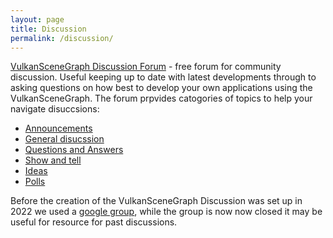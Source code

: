 ```yaml
---
layout: page
title: Discussion
permalink: /discussion/
---
```


[VulkanSceneGraph Discussion Forum](https://github.com/vsg-dev/VulkanSceneGraph/discussions) - free forum for community discussion. Useful keeping up to date with latest developments through to asking questions on how best to develop your own applications using the VulkanSceneGraph.  The forum prpvides catogories of topics to help your navigate disuccsions:

* [Announcements](https://github.com/vsg-dev/VulkanSceneGraph/discussions/categories/announcements)
* [General disucssion](https://github.com/vsg-dev/VulkanSceneGraph/discussions/categories/general)
* [Questions and Answers](https://github.com/vsg-dev/VulkanSceneGraph/discussions/categories/q-a)
* [Show and tell](https://github.com/vsg-dev/VulkanSceneGraph/discussions/categories/show-and-tell)
* [Ideas](https://github.com/vsg-dev/VulkanSceneGraph/discussions/categories/ideas)
* [Polls](https://github.com/vsg-dev/VulkanSceneGraph/discussions/categories/polls)

Before the creation of the VulkanSceneGraph Discussion was set up in 2022 we used a [google group](https://groups.google.com/g/vsg-users), while the group is now now closed it may be useful for resource for past discussions.

